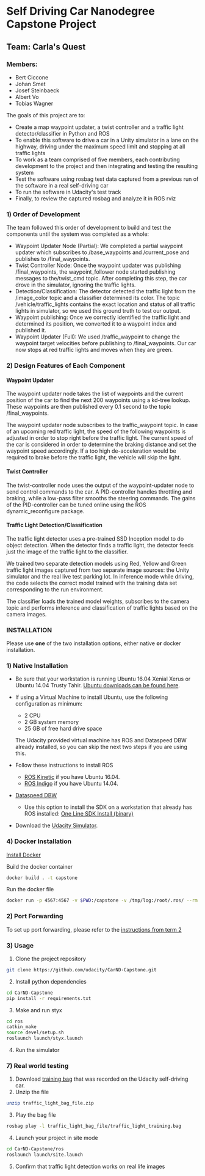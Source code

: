 # Self Driving Car Nanodegree Capstone Project

## Team: Carla's Quest
### Members:
- Bert Ciccone
- Johan Smet
- Josef Steinbaeck
- Albert Vo
- Tobias Wagner

The goals of this project are to:
- Create a map waypoint updater, a twist controller and a traffic light detector/classifier in Python and ROS
- To enable this software to drive a car in a Unity simulator in a lane on the highway, driving under the maximum speed limit and stopping at all traffic lights
- To work as a team comprised of five members, each contributing development to the project and then integrating and testing the resulting system
- Test the software using rosbag test data captured from a previous run of the software in a real self-driving car
- To run the software in Udacity's test track
- Finally, to review the captured rosbag and analyze it in ROS rviz

### 1) Order of Development

The team followed this order of development to build and test the components until the system was completed as a whole:
- Waypoint Updater Node (Partial): We completed a partial waypoint updater which subscribes to /base_waypoints and /current_pose and publishes to /final_waypoints.
- Twist Controller Node: Once the waypoint updater was publishing /final_waypoints, the waypoint_follower node started publishing messages to the/twist_cmd topic. After completing this step, the car drove in the simulator, ignoring the traffic lights.
- Detection/Classification: The detector detected the traffic light from the /image_color topic and a classifier determined its color. The topic /vehicle/traffic_lights contains the exact location and status of all traffic lights in simulator, so we used this ground truth to test our output.
- Waypoint publishing: Once we correctly identified the traffic light and determined its position, we converted it to a waypoint index and published it.
- Waypoint Updater (Full): We used /traffic_waypoint to change the waypoint target velocities before publishing to /final_waypoints. Our car now stops at red traffic lights and moves when they are green.

### 2) Design Features of Each Component

#### Waypoint Updater

The waypoint updater node takes the list of waypoints and the current position of the car to find the next 200 waypoints using a kd-tree lookup. These waypoints are then published every 0.1 second to the topic /final_waypoints.

The waypoint updater node subscribes to the traffic_waypoint topic. In case of an upcoming red traffic light, the speed of the following waypoints is adjusted in order to stop right before the traffic light. The current speed of the car is considered in order to determine the braking distance and set the waypoint speed accordingly. If a too high de-acceleration would be required to brake before the traffic light, the vehicle will skip the light.

#### Twist Controller

The twist-controller node uses the output of the waypoint-updater node to send control commands to the car. A PID-controller handles throttling and braking, while a low-pass filter smooths the steering commands. The gains of the PID-controller can be tuned online using the ROS dynamic_reconfigure package.

#### Traffic Light Detection/Classification

The traffic light detector uses a pre-trained SSD Inception model to do object detection.  When the detector finds a traffic light, the detector feeds just the image of the traffic light to the classifier.

We trained two separate detection models using Red, Yellow and Green traffic light images captured from two separate image sources: the Unity simulator and the real live test parking lot. In inference mode while driving, the code selects the correct model trained with the training data set corresponding to the run environment.

The classifier loads the trained model weights, subscribes to the camera topic and performs inference and classification of traffic lights based on the camera images.

### INSTALLATION

Please use **one** of the two installation options, either native **or** docker installation.

### 1) Native Installation

* Be sure that your workstation is running Ubuntu 16.04 Xenial Xerus or Ubuntu 14.04 Trusty Tahir. [Ubuntu downloads can be found here](https://www.ubuntu.com/download/desktop).
* If using a Virtual Machine to install Ubuntu, use the following configuration as minimum:
  * 2 CPU
  * 2 GB system memory
  * 25 GB of free hard drive space

  The Udacity provided virtual machine has ROS and Dataspeed DBW already installed, so you can skip the next two steps if you are using this.

* Follow these instructions to install ROS
  * [ROS Kinetic](http://wiki.ros.org/kinetic/Installation/Ubuntu) if you have Ubuntu 16.04.
  * [ROS Indigo](http://wiki.ros.org/indigo/Installation/Ubuntu) if you have Ubuntu 14.04.
* [Dataspeed DBW](https://bitbucket.org/DataspeedInc/dbw_mkz_ros)
  * Use this option to install the SDK on a workstation that already has ROS installed: [One Line SDK Install (binary)](https://bitbucket.org/DataspeedInc/dbw_mkz_ros/src/81e63fcc335d7b64139d7482017d6a97b405e250/ROS_SETUP.md?fileviewer=file-view-default)
* Download the [Udacity Simulator](https://github.com/udacity/CarND-Capstone/releases).

### 4) Docker Installation
[Install Docker](https://docs.docker.com/engine/installation/)

Build the docker container
```bash
docker build . -t capstone
```

Run the docker file
```bash
docker run -p 4567:4567 -v $PWD:/capstone -v /tmp/log:/root/.ros/ --rm -it capstone
```

### 2) Port Forwarding
To set up port forwarding, please refer to the [instructions from term 2](https://classroom.udacity.com/nanodegrees/nd013/parts/40f38239-66b6-46ec-ae68-03afd8a601c8/modules/0949fca6-b379-42af-a919-ee50aa304e6a/lessons/f758c44c-5e40-4e01-93b5-1a82aa4e044f/concepts/16cf4a78-4fc7-49e1-8621-3450ca938b77)

### 3) Usage

1. Clone the project repository
```bash
git clone https://github.com/udacity/CarND-Capstone.git
```

2. Install python dependencies
```bash
cd CarND-Capstone
pip install -r requirements.txt
```
3. Make and run styx
```bash
cd ros
catkin_make
source devel/setup.sh
roslaunch launch/styx.launch
```
4. Run the simulator

### 7) Real world testing
1. Download [training bag](https://s3-us-west-1.amazonaws.com/udacity-selfdrivingcar/traffic_light_bag_file.zip) that was recorded on the Udacity self-driving car.
2. Unzip the file
```bash
unzip traffic_light_bag_file.zip
```
3. Play the bag file
```bash
rosbag play -l traffic_light_bag_file/traffic_light_training.bag
```
4. Launch your project in site mode
```bash
cd CarND-Capstone/ros
roslaunch launch/site.launch
```
5. Confirm that traffic light detection works on real life images
